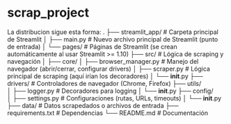 # scrap_project

La distribucion sigue esta forma:
.
├── streamlit_app/          # Carpeta principal de Streamlit
│   ├── main.py             # Nuevo archivo principal de Streamlit (punto de entrada)
│   └── pages/              # Páginas de Streamlit (se crean automáticamente al usar Streamlit >= 1.10)
├── src/                    # Lógica de scraping y navegación
│   ├── core/
│   ├── browser_manager.py  # Manejo del navegador (abrir/cerrar, configurar drivers)
│   ├── scraper.py          # Lógica principal de scraping (aquí irían los decoradores)
│   └── __init__.py
├── drivers/                # Controladores de navegador (Chrome, Firefox)
├── utils/                  
│   ├── logger.py           # Decoradores para logging
│   └── __init__.py
├── config/                 
│   ├── settings.py         # Configuraciones (rutas, URLs, timeouts)
│   └── __init__.py
├── data/                   # Datos scrapedados o archivos de entrada
├── requirements.txt        # Dependencias
└── README.md               # Documentación